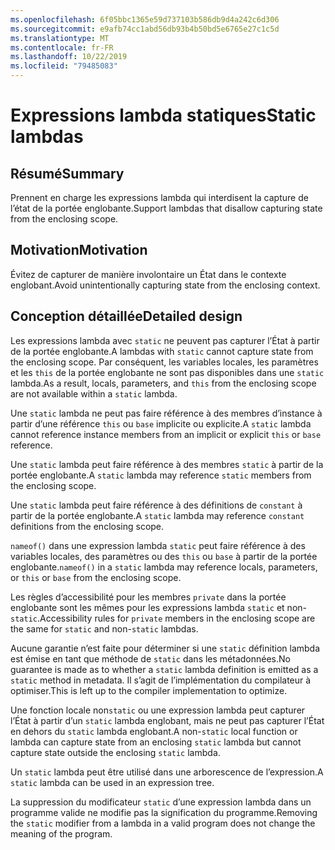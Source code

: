 ```yaml
---
ms.openlocfilehash: 6f05bbc1365e59d737103b586db9d4a242c6d306
ms.sourcegitcommit: e9afb74cc1abd56db93b4b50bd5e6765e27c1c5d
ms.translationtype: MT
ms.contentlocale: fr-FR
ms.lasthandoff: 10/22/2019
ms.locfileid: "79485083"
---
```

# <a name="static-lambdas"></a><span data-ttu-id="8e3ec-101">Expressions lambda statiques</span><span class="sxs-lookup"><span data-stu-id="8e3ec-101">Static lambdas</span></span>

## <a name="summary"></a><span data-ttu-id="8e3ec-102">Résumé</span><span class="sxs-lookup"><span data-stu-id="8e3ec-102">Summary</span></span>

<span data-ttu-id="8e3ec-103">Prennent en charge les expressions lambda qui interdisent la capture de l’état de la portée englobante.</span><span class="sxs-lookup"><span data-stu-id="8e3ec-103">Support lambdas that disallow capturing state from the enclosing scope.</span></span>

## <a name="motivation"></a><span data-ttu-id="8e3ec-104">Motivation</span><span class="sxs-lookup"><span data-stu-id="8e3ec-104">Motivation</span></span>

<span data-ttu-id="8e3ec-105">Évitez de capturer de manière involontaire un État dans le contexte englobant.</span><span class="sxs-lookup"><span data-stu-id="8e3ec-105">Avoid unintentionally capturing state from the enclosing context.</span></span>

## <a name="detailed-design"></a><span data-ttu-id="8e3ec-106">Conception détaillée</span><span class="sxs-lookup"><span data-stu-id="8e3ec-106">Detailed design</span></span>

<span data-ttu-id="8e3ec-107">Les expressions lambda avec `static` ne peuvent pas capturer l’État à partir de la portée englobante.</span><span class="sxs-lookup"><span data-stu-id="8e3ec-107">A lambdas with `static` cannot capture state from the enclosing scope.</span></span>
<span data-ttu-id="8e3ec-108">Par conséquent, les variables locales, les paramètres et les `this` de la portée englobante ne sont pas disponibles dans une `static` lambda.</span><span class="sxs-lookup"><span data-stu-id="8e3ec-108">As a result, locals, parameters, and `this` from the enclosing scope are not available within a `static` lambda.</span></span>

<span data-ttu-id="8e3ec-109">Une `static` lambda ne peut pas faire référence à des membres d’instance à partir d’une référence `this` ou `base` implicite ou explicite.</span><span class="sxs-lookup"><span data-stu-id="8e3ec-109">A `static` lambda cannot reference instance members from an implicit or explicit `this` or `base` reference.</span></span>

<span data-ttu-id="8e3ec-110">Une `static` lambda peut faire référence à des membres `static` à partir de la portée englobante.</span><span class="sxs-lookup"><span data-stu-id="8e3ec-110">A `static` lambda may reference `static` members from the enclosing scope.</span></span>

<span data-ttu-id="8e3ec-111">Une `static` lambda peut faire référence à des définitions de `constant` à partir de la portée englobante.</span><span class="sxs-lookup"><span data-stu-id="8e3ec-111">A `static` lambda may reference `constant` definitions from the enclosing scope.</span></span>

<span data-ttu-id="8e3ec-112">`nameof()` dans une expression lambda `static` peut faire référence à des variables locales, des paramètres ou des `this` ou `base` à partir de la portée englobante.</span><span class="sxs-lookup"><span data-stu-id="8e3ec-112">`nameof()` in a `static` lambda may reference locals, parameters, or `this` or `base` from the enclosing scope.</span></span>

<span data-ttu-id="8e3ec-113">Les règles d’accessibilité pour les membres `private` dans la portée englobante sont les mêmes pour les expressions lambda `static` et non-`static`.</span><span class="sxs-lookup"><span data-stu-id="8e3ec-113">Accessibility rules for `private` members in the enclosing scope are the same for `static` and non-`static` lambdas.</span></span>

<span data-ttu-id="8e3ec-114">Aucune garantie n’est faite pour déterminer si une `static` définition lambda est émise en tant que méthode de `static` dans les métadonnées.</span><span class="sxs-lookup"><span data-stu-id="8e3ec-114">No guarantee is made as to whether a `static` lambda definition is emitted as a `static` method in metadata.</span></span> <span data-ttu-id="8e3ec-115">Il s’agit de l’implémentation du compilateur à optimiser.</span><span class="sxs-lookup"><span data-stu-id="8e3ec-115">This is left up to the compiler implementation to optimize.</span></span>

<span data-ttu-id="8e3ec-116">Une fonction locale non`static` ou une expression lambda peut capturer l’État à partir d’un `static` lambda englobant, mais ne peut pas capturer l’État en dehors du `static` lambda englobant.</span><span class="sxs-lookup"><span data-stu-id="8e3ec-116">A non-`static` local function or lambda can capture state from an enclosing `static` lambda but cannot capture state outside the enclosing `static` lambda.</span></span>

<span data-ttu-id="8e3ec-117">Un `static` lambda peut être utilisé dans une arborescence de l’expression.</span><span class="sxs-lookup"><span data-stu-id="8e3ec-117">A `static` lambda can be used in an expression tree.</span></span>

<span data-ttu-id="8e3ec-118">La suppression du modificateur `static` d’une expression lambda dans un programme valide ne modifie pas la signification du programme.</span><span class="sxs-lookup"><span data-stu-id="8e3ec-118">Removing the `static` modifier from a lambda in a valid program does not change the meaning of the program.</span></span>
